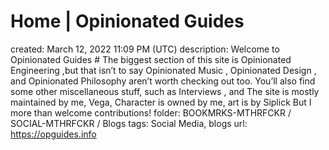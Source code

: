# Home | Opinionated Guides

created: March 12, 2022 11:09 PM (UTC)
description: Welcome to Opinionated Guides #  The biggest section of this site is Opinionated Engineering  ,but that isn’t to say Opinionated Music  , Opinionated Design  , and Opinionated Philosophy  aren’t worth checking out too.
You’ll also find some other miscellaneous stuff, such as Interviews  , and  The site is mostly maintained by me, Vega,
Character is owned by me, art is by Siplick  But I more than welcome contributions!
folder: BOOKMRKS-MTHRFCKR / SOCIAL-MTHRFCKR / Blogs
tags: Social Media, blogs
url: https://opguides.info